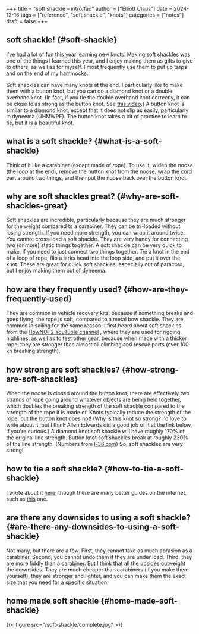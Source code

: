 +++
title = "soft shackle – intro/faq"
author = ["Elliott Claus"]
date = 2024-12-16
tags = ["reference", "soft shackle", "knots"]
categories = ["notes"]
draft = false
+++

## soft shackle! {#soft-shackle}

I've had a lot of fun this year learning new knots. Making soft shackles was one of the things I learned this year, and I enjoy
 making them as gifts to give to others, as well as for myself. I most frequently use them to put up tarps and on the end of my hammocks.

Soft shackles can have many knots at the end. I particularly like to make them with a button knot, but you can do a diamond knot or a double overhand knot.
(In fact, if you tie the double overhand knot correctly, it can be close to as strong as the button knot. See [this video](https://www.youtube.com/watch?v=jU_mmdbQeCQ).)
A button knot is similar to a diamond knot, except that it does not slip as easily, particularly in dyneema (UHMWPE). The button knot takes
a bit of practice to learn to tie, but it is a beautiful knot.


## what is a soft shackle? {#what-is-a-soft-shackle}

Think of it like a carabiner (except made of rope). To use it, widen the noose (the loop at the end), remove the button knot from the noose,
 wrap the cord part around two things, and then put the noose back over the button knot.


## why are soft shackles great? {#why-are-soft-shackles-great}

Soft shackles are incredible, particularly because they are much stronger for the weight compared to a carabiner.
They can be tri-loaded without losing strength. If you need more strength, you can wrap it around twice. You cannot cross-load a soft shackle.
They are very handy for connecting two (or more) static things together.
A soft shackle can be very quick to make, if you need to just connect two things together. Tie a knot in the end of a loop of rope,
flip a larks head into the loop side, and put it over the knot. These are great for quick soft shackles, especially out of paracord, but
I enjoy making them out of dyneema.


## how are they frequently used? {#how-are-they-frequently-used}

They are common in vehicle recovery kits, because if something breaks and goes flying, the rope is soft, compared to a
  metal bow shackle. They are common in sailing for the same reason. I first heard about soft shackles from the [HowNOT2 YouTuble channel](https://www.youtube.com/@HowNOT2) , where they
  are used for rigging highlines, as well as to test other gear,
 because when made with a thicker rope, they are stronger than almost all climbing and rescue parts (over 100 kn breaking strength).


## how strong are soft shackles? {#how-strong-are-soft-shackles}

When the noose is closed around the button knot, there are effectively two strands of rope going around whatever objects are being held together,
which doubles the breaking strength of the soft shackle compared to the strength of the rope it is made of.
Knots typically reduce the strength of the rope, but the button knot does not! (Why is this knot so strong? I'd love to write about it, but I think Allen Edwards
 did a good job of it at the link below, if you're curious.) A diamond knot soft shackle will have roughly 170% of the original line strength.
 Button knot soft shackles break at roughly 230% of the line strength. (Numbers from [l-36.com](https://l-36.com/high_strength_soft_shackle.php))
 So, soft shackles are very strong!


## how to tie a soft shackle? {#how-to-tie-a-soft-shackle}

I wrote about it [here](/posts/soft-shackle-how-to), though there are many better guides on the internet, such as [this](https://www.animatedknots.com/stopper-loop-knot) one.


## are there any downsides to using a soft shackle? {#are-there-any-downsides-to-using-a-soft-shackle}

Not many, but there are a few. First, they cannot take as much abrasion as a carabiner. Second, you cannot undo them if they are under load.
Third, they are more fiddly than a carabiner. But I think that all the upsides outweight the downsides. They are much cheaper than carabiners (if you make them yourself),
they are stronger and lighter, and you can make them the exact size that you need for a specific situation.


## home made soft shackle {#home-made-soft-shackle}

{{< figure src="/soft-shackle/complete.jpg" >}}
